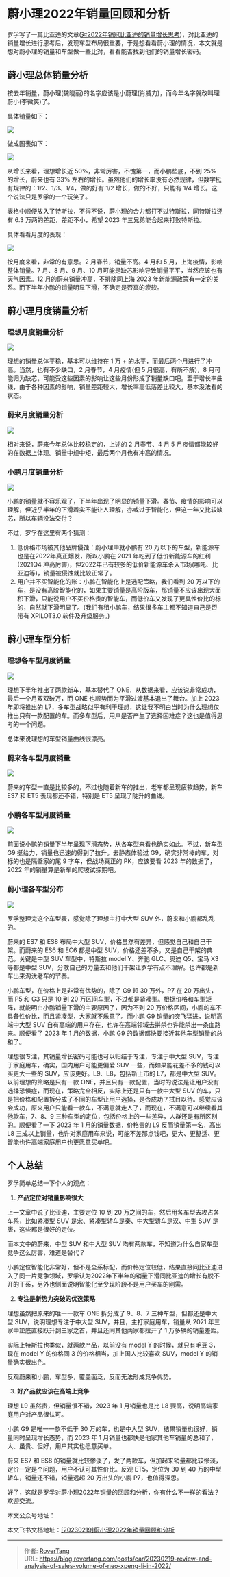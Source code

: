 # 蔚小理2022年销量回顾和分析

罗孚写了一篇比亚迪的文章([对2022年销冠比亚迪的销量增长思考](https://mp.weixin.qq.com/s/kqpcAXyLZX_feWJK9KO7sQ))，对比亚迪的销量增长进行思考后，发现车型布局很重要，于是想看看蔚小理的情况，本文就是想对蔚小理的销量和车型做一些比对，看看能否找到他们的销量增长密码。

## 蔚小理总体销量分析

按去年销量，蔚小理(魏晓丽)的名字应该是小蔚理(肖威力)，而今年名字就改叫理蔚小(李微笑)了。

具体销量如下：

![](static/boxcntereTjiGYfjQ4m8tfQVagb.png)

做成图表如下：

![](static/boxcnGRJzM6UpBWnrVRMz42Z1Pb.png)

从增长来看，理想增长近 50%，非常厉害，不愧第一，而小鹏垫底，不到 25% 的增长，蔚来也有 33% 左右的增长。虽然他们的增长率没有必然规律，但数字挺有规律的：1/2、1/3、1/4，做的好有 1/2 增长，做的不好，只能有 1/4 增长。这个说法只是罗孚的一个玩笑了。

表格中顺便放入了特斯拉，不得不说，蔚小理的合力都打不过特斯拉，同特斯拉还有 6.3 万两的差距，差距不小，希望 2023 年三兄弟能合起来打败特斯拉。

具体看看月度的表现：

![](static/boxcnSSXqATIU5bXzBEjWAAm9pb.png)

按月度来看，非常的有意思。2 月春节，销量不高。4 月和 5 月，上海疫情，影响整体销量。7 月、8 月、9 月、10 月可能是缺芯影响导致销量平平，当然应该也有天气因素。12 月的蔚来销量冲高，不排除同上海 2023 年新能源政策有一定的关系。而下半年小鹏的销量明显下滑，不确定是否真的疲软。

## 蔚小理月度销量分析

### 理想月度销量分析

![](static/boxcnzMmxuFvTL5IJMxQnJrjnWd.png)

理想的销量总体平稳，基本可以维持在 1 万 &#43; 的水平，而最后两个月进行了冲高。当然，也有不少缺口，2 月春节，4 月疫情(但 5 月很高，有所不解)，8 月可能归为缺芯，可能受这些因素的影响让这些月份形成了销量缺口吧。至于增长率曲线，由于各种因素的影响，销量差距较大，增长率高低落差比较大，基本没法看的状态。

### 蔚来月度销量分析

![](static/boxcnu4w8HO6EFmw1Fe48PAh2Qf.png)

相对来说，蔚来今年总体比较稳定的，上述的 2 月春节、4 月 5 月疫情都能较好的在数据上体现。销量中规中矩，最后两个月也有冲高的情况。

### 小鹏月度销量分析

![](static/boxcnpkvyvSYV6FQdRlJVnm2fTg.png)

小鹏的销量就不容乐观了，下半年出现了明显的销量下滑。春节、疫情的影响可以理解，但近乎半年的下滑着实不能让人理解，亦或过于智能化，但这一年又比较缺芯，所以车辆没法交付？

不过，罗孚在这里有两个猜测：

1. 低价格市场被其他品牌侵蚀：蔚小理中就小鹏有 20 万以下的车型，新能源车也是在2022年真正爆发，所以小鹏在 2021 年吃到了低价新能源车的红利(2021Q4 冲高厉害)，但2022年已有较多的低价新能源车杀入市场(哪吒、比亚迪等)，销量被侵蚀就比较正常了。
2. 用户并不买智能化的账：小鹏在智能化上是选配策略，我们看到 20 万以下的车，是没有高阶智能化的，如果主要销量是高阶版车，那销量不应该出现大面积下滑，只能说用户不买价格贵的智能车，而低价车又发现了更具性价比的标的，自然就下滑明显了。(我们有租小鹏车，结果很多车主都不知道自己是否带有 XPILOT3.0 软件及升级服务。)

## 蔚小理车型分析

### 理想各车型月度销量

![](static/boxcnnE1G2uBFVwoFl0ZRsHwdYf.png)

理想下半年推出了两款新车，基本替代了 ONE，从数据来看，应该说非常成功，最后一个月双双破万，而 ONE 也顺势而为平滑过渡基本退出了舞台。加上 2023 年即将推出的 L7，多车型战略似乎有利于理想，这让我不明白当时为什么理想仅推出只有一款配置的车。而多车型后，用户是否产生了选择困难症？这也是值得思考的一个问题。

总体来说理想的车型销量曲线很漂亮。

### 蔚来各车型月度销量

![](static/boxcnnPfaMVRLbbSOYsWTbU9nec.png)

蔚来的车型一直是比较多的，不过也随着新车的推出，老车都呈现疲软趋势，新车 ES7 和 ET5 表现都还不错，特别是 ET5 呈现了陡升的曲线。

### 小鹏各车型月度销量

![](static/boxcnmrlp6JMNciAK9umGTJtZE6.png)

前面说小鹏的销量下半年呈现下滑态势，从各车型来看也确实如此。不过，新车型 G9 挺给力，销量也迅速的得到了拉升。去静态体验过 G9，确实非常棒的车，对标的也是隔壁家的尾 9 字车，但战场真正的 PK，应该要看 2023 年的数据了，2022 年的销量算是新车的爬坡试探期吧。

### 蔚小理各车型分布

![](static/boxcnGJAm31n5rQXaR2jl5ElZfe.png)

罗孚整理完这个车型表，感觉除了理想主打中大型 SUV 外，蔚来和小鹏都乱乱的。

蔚来的 ES7 和 ES8 布局中大型 SUV，价格虽然有差异，但感觉自己和自己干架。而蔚来的 ES6 和 EC6 都是中型 SUV，价格还差不多，又是自己干架的典范。关键是中型 SUV 车型中，特斯拉 model Y、奔驰 GLC、奥迪 Q5、宝马 X3 等都是中型 SUV，分散自己的力量去和他们干架让罗孚有点不理解。也许都是新车出来淘汰老车的节奏。

小鹏车型，在价格上是非常有优势的，除了 G9 超 30 万外，P7 在 20 万出头，而 P5 和 G3 只是 10 到 20 万区间车型，不过都是紧凑型。根据价格和车型矩阵，就能明白小鹏销量下滑的主要原因了，因为不到 20 万价格区间，小鹏的车不具备性价比，而且紧凑型，大家就不乐意了。而小鹏 G9 销量的突飞猛进，说明高端中大型 SUV 自有高端的用户存在，也许在高端领域去拼杀也许能杀出一条血路来。顺便看了 2023 年 1 月的数据，小鹏 G9 的数据都快要接近其他车型销量的总和了。

理想很专注，其销量增长密码可能也可以归结于专注，专注于中大型 SUV，专注于家庭用车，确实，国内用户可能更偏爱 SUV 一些，而如果能花差不多的钱可以买更大一些的 SUV，应该更好。L9、L8，包括新上市的 L7，都是中大型 SUV。以前理想的策略是只有一款 ONE，并且只有一款配置，当时的说法是让用户没有选择恐惧症，而现在，策略完全相反，实际上还是只有一款中大型 SUV 的车，只是把价格和配置拆分成了不同的车型让用户选择，是否成功？拭目以待。感觉应该会成功，原来用户只能看一款车，不满意就走人了，而现在，不满意可以继续看其他款车，7、8、9 三种车型的定位，包括价格上的一些差异，人群还是有所区别的。顺便看了一下 2023 年 1 月的销量数据，价格贵的 L9 反而销量第一名，高出 L8 三成以上销量，也许对家庭用车来说，可能不差那点钱吧，更大、更舒适、更智能也许高端家庭用户也更愿意买单吧。

## 个人总结

罗孚简单总结一下个人的观点：

1. **产品定位对销量影响很大**

上一文章中说了比亚迪，主要定位 10 到 20 万之间的车，然后用各车型去攻占各车系，比如紧凑型 SUV 是宋、紧凑型轿车是秦、中大型轿车是汉、中型 SUV 是唐，这些都是很好的定位。

而本文中的蔚来，中型 SUV 和中大型 SUV 均有两款车，不知道为什么自家车型竞争这么厉害，难道是替代？

小鹏定位智能化非常好，但不是全系标配，而价格定位较低，结果直接同比亚迪进入了同一片竞争领域，罗孚认为2022年下半年的销量下滑同比亚迪的增长有脱不开的干系，另外也侧面说明智能化至少现阶段不是用户买车的刚需。

2. **专注是新势力突破的优选策略**

理想虽然把原来的唯一一款车 ONE 拆分成了 9、8、7 三种车型，但都还是中大型 SUV，说明理想专注于中大型 SUV，并且，主打家庭用车，销量从 2021 年三家中垫底直接跃升到三家之首，并且还同其他两家都拉开了 1 万多辆的销量差距。

实际上特斯拉也类似，就两款产品，以前没有 model Y 的时候，就只有毛豆 3，现在 model Y 的价格同 3 的价格相当，加上国人比较喜欢 SUV，model Y 的销量确实很出色。

反观蔚来和小鹏，车型多，覆盖面泛，反而无法形成竞争优势。

3. **好产品就应该在高端上竞争**

理想 L9 虽然贵，但销量很不错，2023 年 1 月销量也是比 L8 要高，说明高端家庭用户对产品很认可。

小鹏 G9 是唯一一款不低于 30 万的车，也是中大型 SUV，结果销量也很好，销量同时呈现增长态势，而 2023 年 1 月销量也都快是他家其他车销量的总和了，大、虽贵、但好，用户其实也愿意买单。

蔚来 ES7 和 ES8 的销量就比较惨淡了，发了两款车，但加起来销量都比较惨淡，定价一定是个问题，用户不认可其性价比。反观 ET5，定位为 30 到 40 万的中型轿车，销量还不错，销量远超 20 万出头的小鹏 P7，也值得深思。

好了，这就是罗孚对蔚小理2022年销量的回顾和分析，你有什么不一样的看法？欢迎交流。

本文公众号地址：

本文飞书文档地址：[[20230219]蔚小理2022年销量回顾和分析](https://rovertang.feishu.cn/docx/EJnidS6lmogUdmxUGTOcZ54fnoe)


---

> 作者: [RoverTang](https://rovertang.com)  
> URL: https://blog.rovertang.com/posts/car/20230219-review-and-analysis-of-sales-volume-of-neo-xpeng-li-in-2022/  

